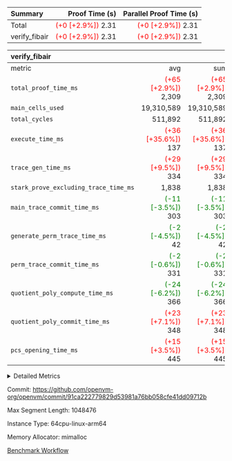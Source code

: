 | Summary | Proof Time (s) | Parallel Proof Time (s) |
|:---|---:|---:|
| Total | <span style='color: red'>(+0 [+2.9%])</span> 2.31 | <span style='color: red'>(+0 [+2.9%])</span> 2.31 |
| verify_fibair | <span style='color: red'>(+0 [+2.9%])</span> 2.31 | <span style='color: red'>(+0 [+2.9%])</span> 2.31 |


| verify_fibair |||||
|:---|---:|---:|---:|---:|
|metric|avg|sum|max|min|
| `total_proof_time_ms ` | <span style='color: red'>(+65 [+2.9%])</span> 2,309 | <span style='color: red'>(+65 [+2.9%])</span> 2,309 | <span style='color: red'>(+65 [+2.9%])</span> 2,309 | <span style='color: red'>(+65 [+2.9%])</span> 2,309 |
| `main_cells_used     ` |  19,310,589 |  19,310,589 |  19,310,589 |  19,310,589 |
| `total_cycles        ` |  511,892 |  511,892 |  511,892 |  511,892 |
| `execute_time_ms     ` | <span style='color: red'>(+36 [+35.6%])</span> 137 | <span style='color: red'>(+36 [+35.6%])</span> 137 | <span style='color: red'>(+36 [+35.6%])</span> 137 | <span style='color: red'>(+36 [+35.6%])</span> 137 |
| `trace_gen_time_ms   ` | <span style='color: red'>(+29 [+9.5%])</span> 334 | <span style='color: red'>(+29 [+9.5%])</span> 334 | <span style='color: red'>(+29 [+9.5%])</span> 334 | <span style='color: red'>(+29 [+9.5%])</span> 334 |
| `stark_prove_excluding_trace_time_ms` |  1,838 |  1,838 |  1,838 |  1,838 |
| `main_trace_commit_time_ms` | <span style='color: green'>(-11 [-3.5%])</span> 303 | <span style='color: green'>(-11 [-3.5%])</span> 303 | <span style='color: green'>(-11 [-3.5%])</span> 303 | <span style='color: green'>(-11 [-3.5%])</span> 303 |
| `generate_perm_trace_time_ms` | <span style='color: green'>(-2 [-4.5%])</span> 42 | <span style='color: green'>(-2 [-4.5%])</span> 42 | <span style='color: green'>(-2 [-4.5%])</span> 42 | <span style='color: green'>(-2 [-4.5%])</span> 42 |
| `perm_trace_commit_time_ms` | <span style='color: green'>(-2 [-0.6%])</span> 331 | <span style='color: green'>(-2 [-0.6%])</span> 331 | <span style='color: green'>(-2 [-0.6%])</span> 331 | <span style='color: green'>(-2 [-0.6%])</span> 331 |
| `quotient_poly_compute_time_ms` | <span style='color: green'>(-24 [-6.2%])</span> 366 | <span style='color: green'>(-24 [-6.2%])</span> 366 | <span style='color: green'>(-24 [-6.2%])</span> 366 | <span style='color: green'>(-24 [-6.2%])</span> 366 |
| `quotient_poly_commit_time_ms` | <span style='color: red'>(+23 [+7.1%])</span> 348 | <span style='color: red'>(+23 [+7.1%])</span> 348 | <span style='color: red'>(+23 [+7.1%])</span> 348 | <span style='color: red'>(+23 [+7.1%])</span> 348 |
| `pcs_opening_time_ms ` | <span style='color: red'>(+15 [+3.5%])</span> 445 | <span style='color: red'>(+15 [+3.5%])</span> 445 | <span style='color: red'>(+15 [+3.5%])</span> 445 | <span style='color: red'>(+15 [+3.5%])</span> 445 |



<details>
<summary>Detailed Metrics</summary>

|  | verify_program_compile_ms | total_cells | stark_prove_excluding_trace_time_ms | quotient_poly_compute_time_ms | quotient_poly_commit_time_ms | perm_trace_commit_time_ms | pcs_opening_time_ms | main_trace_commit_time_ms |
| --- | --- | --- | --- | --- | --- | --- | --- |
|  | 3 | 65,536 | 66 | 3 | 13 | 0 | 31 | 17 | 

| air_name | rows | quotient_deg | main_cols | interactions | constraints | cells |
| --- | --- | --- | --- | --- | --- | --- |
| AccessAdapterAir<2> |  | 4 |  | 5 | 12 |  | 
| AccessAdapterAir<4> |  | 4 |  | 5 | 12 |  | 
| AccessAdapterAir<8> |  | 4 |  | 5 | 12 |  | 
| FibonacciAir | 32,768 | 1 | 2 |  | 5 | 65,536 | 
| FriReducedOpeningAir |  | 4 |  | 35 | 59 |  | 
| NativePoseidon2Air<BabyBearParameters>, 1> |  | 4 |  | 176 | 590 |  | 
| PhantomAir |  | 4 |  | 3 | 4 |  | 
| ProgramAir |  | 1 |  | 1 | 4 |  | 
| VariableRangeCheckerAir |  | 1 |  | 1 | 4 |  | 
| VmAirWrapper<BranchNativeAdapterAir, BranchEqualCoreAir<1> |  | 2 |  | 11 | 23 |  | 
| VmAirWrapper<JalNativeAdapterAir, JalCoreAir> |  | 4 |  | 7 | 6 |  | 
| VmAirWrapper<NativeAdapterAir<2, 0>, PublicValuesCoreAir> |  | 4 |  | 11 | 22 |  | 
| VmAirWrapper<NativeAdapterAir<2, 1>, FieldArithmeticCoreAir> |  | 4 |  | 15 | 23 |  | 
| VmAirWrapper<NativeLoadStoreAdapterAir<1>, NativeLoadStoreCoreAir<1> |  | 4 |  | 15 | 20 |  | 
| VmAirWrapper<NativeLoadStoreAdapterAir<4>, NativeLoadStoreCoreAir<4> |  | 4 |  | 15 | 20 |  | 
| VmAirWrapper<NativeVectorizedAdapterAir<4>, FieldExtensionCoreAir> |  | 4 |  | 15 | 23 |  | 
| VmConnectorAir |  | 4 |  | 3 | 8 |  | 
| VolatileBoundaryAir |  | 4 |  | 4 | 16 |  | 

| group | trace_gen_time_ms | total_proof_time_ms | total_cycles | total_cells | stark_prove_excluding_trace_time_ms | quotient_poly_compute_time_ms | quotient_poly_commit_time_ms | perm_trace_commit_time_ms | pcs_opening_time_ms | main_trace_commit_time_ms | main_cells_used | generate_perm_trace_time_ms | execute_time_ms |
| --- | --- | --- | --- | --- | --- | --- | --- | --- | --- | --- | --- | --- | --- |
| verify_fibair | 334 | 2,309 | 511,892 | 50,178,200 | 1,838 | 366 | 348 | 331 | 445 | 303 | 19,310,589 | 42 | 137 | 

| group | air_name | rows | prep_cols | perm_cols | main_cols | cells |
| --- | --- | --- | --- | --- | --- | --- |
| verify_fibair | AccessAdapterAir<2> | 65,536 |  | 16 | 11 | 1,769,472 | 
| verify_fibair | AccessAdapterAir<4> | 32,768 |  | 16 | 13 | 950,272 | 
| verify_fibair | AccessAdapterAir<8> | 128 |  | 16 | 17 | 4,224 | 
| verify_fibair | FriReducedOpeningAir | 512 |  | 76 | 64 | 71,680 | 
| verify_fibair | NativePoseidon2Air<BabyBearParameters>, 1> | 16,384 |  | 356 | 399 | 12,369,920 | 
| verify_fibair | PhantomAir | 16,384 |  | 8 | 6 | 229,376 | 
| verify_fibair | ProgramAir | 8,192 |  | 8 | 10 | 147,456 | 
| verify_fibair | VariableRangeCheckerAir | 262,144 | 2 | 8 | 1 | 2,359,296 | 
| verify_fibair | VmAirWrapper<BranchNativeAdapterAir, BranchEqualCoreAir<1> | 131,072 |  | 28 | 23 | 6,684,672 | 
| verify_fibair | VmAirWrapper<JalNativeAdapterAir, JalCoreAir> | 16,384 |  | 12 | 10 | 360,448 | 
| verify_fibair | VmAirWrapper<NativeAdapterAir<2, 1>, FieldArithmeticCoreAir> | 262,144 |  | 20 | 30 | 13,107,200 | 
| verify_fibair | VmAirWrapper<NativeLoadStoreAdapterAir<1>, NativeLoadStoreCoreAir<1> | 131,072 |  | 36 | 25 | 7,995,392 | 
| verify_fibair | VmAirWrapper<NativeLoadStoreAdapterAir<4>, NativeLoadStoreCoreAir<4> | 16,384 |  | 36 | 34 | 1,146,880 | 
| verify_fibair | VmAirWrapper<NativeVectorizedAdapterAir<4>, FieldExtensionCoreAir> | 8,192 |  | 20 | 40 | 491,520 | 
| verify_fibair | VmConnectorAir | 2 | 1 | 8 | 4 | 24 | 
| verify_fibair | VolatileBoundaryAir | 131,072 |  | 8 | 11 | 2,490,368 | 

</details>


Commit: https://github.com/openvm-org/openvm/commit/91ca222779829d53981a76bb058cfe41dd09712b

Max Segment Length: 1048476

Instance Type: 64cpu-linux-arm64

Memory Allocator: mimalloc

[Benchmark Workflow](https://github.com/openvm-org/openvm/actions/runs/12895348153)
